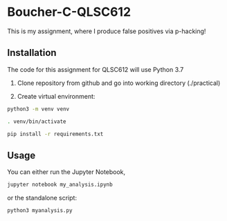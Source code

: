 # Boucher-C-QLSC612

This is my assignment, where I produce false positives via p-hacking!

## Installation

The code for this assignment for QLSC612 will use Python 3.7

1. Clone repository from github and go into working directory (./practical)

2. Create virtual environment:

```bash
python3 -m venv venv

. venv/bin/activate

pip install -r requirements.txt
```

## Usage

You can either run the Jupyter Notebook,

```bash
jupyter notebook my_analysis.ipynb
```
or the standalone script:

```bash
python3 myanalysis.py
```
